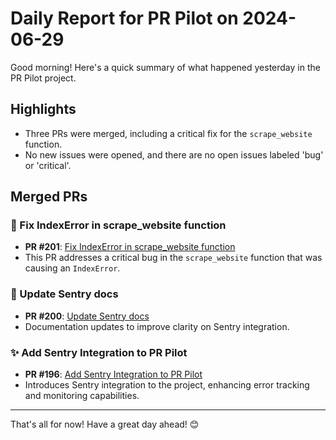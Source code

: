 # Daily Report for PR Pilot on 2024-06-29

Good morning! Here's a quick summary of what happened yesterday in the PR Pilot project.

## Highlights
- Three PRs were merged, including a critical fix for the `scrape_website` function.
- No new issues were opened, and there are no open issues labeled 'bug' or 'critical'.

## Merged PRs
### 🐛 Fix IndexError in scrape_website function
- **PR #201**: [Fix IndexError in scrape_website function](https://github.com/PR-Pilot-AI/pr-pilot/pull/201)
- This PR addresses a critical bug in the `scrape_website` function that was causing an `IndexError`.

### 📄 Update Sentry docs
- **PR #200**: [Update Sentry docs](https://github.com/PR-Pilot-AI/pr-pilot/pull/200)
- Documentation updates to improve clarity on Sentry integration.

### ✨ Add Sentry Integration to PR Pilot
- **PR #196**: [Add Sentry Integration to PR Pilot](https://github.com/PR-Pilot-AI/pr-pilot/pull/196)
- Introduces Sentry integration to the project, enhancing error tracking and monitoring capabilities.

---

That's all for now! Have a great day ahead! 😊